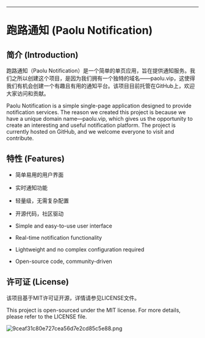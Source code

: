 ---

# 跑路通知 (Paolu Notification)

## 简介 (Introduction)

跑路通知（Paolu Notification）是一个简单的单页应用，旨在提供通知服务。我们之所以创建这个项目，是因为我们拥有一个独特的域名——paolu.vip，这使得我们有机会创建一个有趣且有用的通知平台。该项目目前托管在GitHub上，欢迎大家访问和贡献。

Paolu Notification is a simple single-page application designed to provide notification services. The reason we created this project is because we have a unique domain name—paolu.vip, which gives us the opportunity to create an interesting and useful notification platform. The project is currently hosted on GitHub, and we welcome everyone to visit and contribute.

## 特性 (Features)

- 简单易用的用户界面
- 实时通知功能
- 轻量级，无需复杂配置
- 开源代码，社区驱动

- Simple and easy-to-use user interface
- Real-time notification functionality
- Lightweight and no complex configuration required
- Open-source code, community-driven

## 许可证 (License)

该项目基于MIT许可证开源，详情请参见LICENSE文件。

This project is open-sourced under the MIT license. For more details, please refer to the LICENSE file.

<img src="https://tc.7zz.cn/i/2024/06/01/665ad490dde9d.webp" alt="9ceaf31c80e727cea56d7e2cd85c5e88.png" title="9ceaf31c80e727cea56d7e2cd85c5e88.png" />
